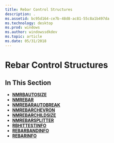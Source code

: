 ```yaml
---
title: Rebar Control Structures
description: .
ms.assetid: bc95d164-ce7b-48d8-ac81-55c8a1b497da
ms.technology: desktop
ms.prod: windows
ms.author: windowssdkdev
ms.topic: article
ms.date: 05/31/2018
---
```


# Rebar Control Structures

## In This Section

-   [**NMRBAUTOSIZE**](/windows/desktop/api/Commctrl/ns-commctrl-tagnmrbautosize)
-   [**NMREBAR**](/windows/desktop/api/Commctrl/ns-commctrl-tagnmrebar)
-   [**NMREBARAUTOBREAK**](/windows/desktop/api/Commctrl/ns-commctrl-tagnmrebarautobreak)
-   [**NMREBARCHEVRON**](/windows/desktop/api/Commctrl/ns-commctrl-tagnmrebarchevron)
-   [**NMREBARCHILDSIZE**](/windows/desktop/api/Commctrl/ns-commctrl-tagnmrebarchildsize)
-   [**NMREBARSPLITTER**](/windows/desktop/api/Commctrl/ns-commctrl-tagnmrebarsplitter)
-   [**RBHITTESTINFO**](/windows/desktop/api/Commctrl/ns-commctrl-_rb_hittestinfo)
-   [**REBARBANDINFO**](/windows/desktop/api/Commctrl/ns-commctrl-tagrebarbandinfoa)
-   [**REBARINFO**](/windows/desktop/api/Commctrl/ns-commctrl-tagrebarinfo)

 

 




